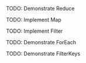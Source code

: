 

TODO: Demonstrate Reduce

TODO: Implement Map

TODO: Implement Filter

TODO: Demonstrate ForEach

TODO: Demonstrate FilterKeys

